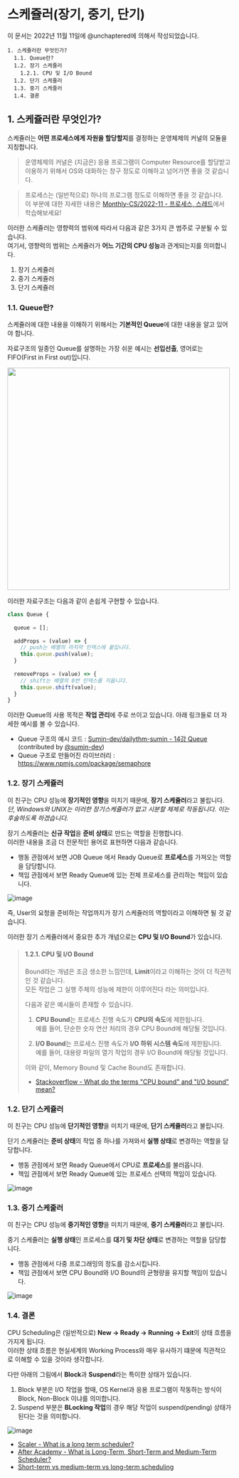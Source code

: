 # 스케쥴러(장기, 중기, 단기)

이 문서는 2022년 11월 11일에 @unchaptered에 의해서 작성되었습니다.

```
1. 스케쥴러란 무엇인가?
  1.1. Queue란?
  1.2. 장기 스케쥴러
    1.2.1. CPU 및 I/O Bound
  1.2. 단기 스케쥴러
  1.3. 중기 스케줄러
  1.4. 결론
```

## 1. 스케쥴러란 무엇인가?

스케쥴러는 **어떤 프로세스에게 자원을 할당할지**를 결정하는 운영체제의 커널의 모듈을 지칭합니다.<br>

> 운영체제의 커널은 (지금은) 응용 프로그램이 Computer Resource를 할당받고 이용하기 위해서 OS와 대화하는 창구 정도로 이해하고 넘어가면 좋을 것 같습니다.

> 프로세스는 (일반적으로) 하나의 프로그램 정도로 이해하면 좋을 것 같습니다.<br>
> 이 부분에 대한 자세한 내용은 [Monthly-CS/2022-11 - 프로세스, 스레드](https://github.com/monthly-cs/2022-11/tree/main/%ED%94%84%EB%A1%9C%EC%84%B8%EC%8A%A4%2C%20%EC%8A%A4%EB%A0%88%EB%93%9C)에서 학습해보세요!

이러한 스케쥴러는 영향력의 범위에 따라서 다음과 같은 3가지 큰 범주로 구분될 수 있습니다.<br>
여기서, 영향력의 범위는 스케쥴러가 **어느 기간의 CPU 성능**과 관계되는지를 의미합니다.

1. 장기 스케쥴러
2. 중기 스케쥴러
3. 단기 스케쥴러

### 1.1. Queue란?

스케쥴러에 대한 내용을 이해하기 위해서는 **기본적인 Queue**에 대한 내용을 알고 있어야 합니다.

자료구조의 일종인 Queue를 설명하는 가장 쉬운 예시는 **선입선출**, 영어로는 FIFO(First in First out)입니다.

<img style="width:500px;" src="https://user-images.githubusercontent.com/86306802/201363779-d2cadc62-3e1b-438b-9685-0c1d76870664.png" />

이러한 자료구조는 다음과 같이 손쉽게 구현할 수 있습니다.

```javascript
class Queue {
   
  queue = [];
   
  addProps = (value) => {
    // push는 배열의 마지막 인덱스에 붙입니다.
    this.queue.push(value);
  }
  
  removeProps = (value) => {
    // shift는 배열의 0번 인덱스를 지웁니다.
    this.queue.shift(value);
  }
}
```

이러한 Queue의 사용 목적은 **작업 관리**에 주로 쓰이고 있습니다.
아래 링크들로 더 자세한 예시를 볼 수 있습니다.

- Queue 구조의 예시 코드 : [Sumin-dev/dailythm-sumin - 14강 Queue](https://github.com/dailythm/dailythm-sumin/blob/main/algorithm/14%EA%B0%95_221110.md) (contributed by [@sumin-dev](https://github.com/sumin-dev))
- Queue 구조로 만들어진 라이브러리 : https://www.npmjs.com/package/semaphore

### 1.2. 장기 스케쥴러

이 친구는 CPU 성능에 **장기적인 영향**을 미치기 때문에, **장기 스케쥴러**라고 불립니다.<br>
_단, Windows와 UNIX는 이러한 장기스케쥴러가 없고 시분할 체제로 작동됩니다. 이는 후술하도록 하겠습니다._

장기 스케쥴러는 **신규 작업**을 **준비 상태**로 만드는 역할을 진행합니다.<br>
이러한 내용을 조금 더 전문적인 용어로 표현하면 다음과 같습니다.

- 행동 관점에서 보면 JOB Queue 에서 Ready Queue로 **프로세스**를 가져오는 역할을 담당합니다.
- 책임 관점에서 보면 Ready Queue에 있는 전체 프로세스를 관리하는 책임이 있습니다.

![image](https://user-images.githubusercontent.com/86306802/201362782-73cd10b1-f1b9-4005-a498-01db4503be9f.png)

즉, User의 요청을 준비하는 작업까지가 장기 스케쥴러의 역할이라고 이해하면 될 것 같습니다.

이러한 장기 스케쥴러에서 중요한 추가 개념으로는 **CPU 및 I/O Bound**가 있습니다.

> #### 1.2.1. CPU 및 I/O Bound
>
> Bound라는 개념은 조금 생소한 느낌인데, **Limit**이라고 이해하는 것이 더 직관적인 것 같습니다.<br>
> 모든 작업은 그 실행 주체의 성능에 제한이 이루어진다 라는 의미입니다.
> 
> 다음과 같은 예시들이 존재할 수 있습니다.
>
> 1. **CPU Bound**는 프로세스 진행 속도가 **CPU의 속도**에 제한됩니다.<br>
>    예를 들어, 단순한 숫자 연산 처리의 경우 CPU Bound에 해당될 것입니다.<br>
>    
> 2. **I/O Bound**는 프로세스 진행 속도가 **I/O 하위 시스템 속도**에 제한됩니다.<br>
>    예를 들어, 대용량 파일의 열기 작업의 경우 I/O Bound에 해당될 것입니다.
> 
> 이와 같이, Memory Bound 및 Cache Bound도 존재합니다.
> 
> - [Stackoverflow - What do the terms "CPU bound" and "I/O bound" mean?](https://stackoverflow.com/questions/868568/what-do-the-terms-cpu-bound-and-i-o-bound-mean)


### 1.2. 단기 스케쥴러

이 친구는 CPU 성능에 **단기적인 영향**을 미치기 때문에, **단기 스케쥴러**라고 불립니다.

단기 스케쥴러는 **준비 상태**의 작업 중 하나를 가져와서 **실행 상태**로 변경하는 역할을 담당합니다.

- 행동 관점에서 보면 Ready Queue에서 CPU로 **프로세스**를 불러옵니다.
- 책임 관점에서 보면 Ready Queue에 있는 프로세스 선택의 책임이 있습니다.

![image](https://user-images.githubusercontent.com/86306802/201370654-2e841a30-10cf-4b0b-aa2c-18a70428961c.png)


### 1.3. 중기 스케줄러

이 친구는 CPU 성능에 **중기적인 영향**을 미치기 때문에, **중기 스케쥴러**라고 불립니다.

중기 스케쥴러는 **실행 상태**인 프로세스를 **대기 및 차단 상태**로 변경하는 역할을 담당합니다.

- 행동 관점에서 다중 프로그래밍의 정도를 감소시킵니다.
- 책임 관점에서 보면 CPU Bound와 I/O Bound의 균형량을 유지할 책임이 있습니다.

![image](https://user-images.githubusercontent.com/86306802/201371372-6994abd0-da7f-4b81-be48-c35c65b739e2.png)

### 1.4. 결론

CPU Scheduling은 (일반적으로) **New -> Ready -> Running -> Exit**의 상태 흐름을 가지게 됩니다.<br>
이러한 상태 흐름은 현실세계의 Working Process와 매우 유사하기 떄문에 직관적으로 이해할 수 있을 것이라 생각합니다.

다만 아래의 그림에서 **Block**과 **Suspend**라는 특이한 상태가 있습니다.

1. Block 부분은 I/O 작업을 할때, OS Kernel과 응용 프로그램이 작동하는 방식이 Block, Non-Block 이냐를 의미합니다.
3. Suspend 부분은 **BLocking 작업**의 경우 해당 작업이 suspend(pending) 상태가 된다는 것을 의미합니다.

![image](https://user-images.githubusercontent.com/86306802/201371480-d6ecb94e-f296-4f39-adc7-efbb26456d7a.png)

- [Scaler - What is a long term scheduler?](https://www.scaler.com/topics/what-is-a-long-term-scheduler/)
- [After Academy - What is Long-Term, Short-Term and Medium-Term Scheduler?](https://afteracademy.com/blog/what-is-long-term-short-term-and-medium-term-scheduler)
- [Short-term vs medium-term vs long-term scheduling](https://www.tutorialspoint.com/short-term-vs-medium-term-vs-long-term-scheduling)
